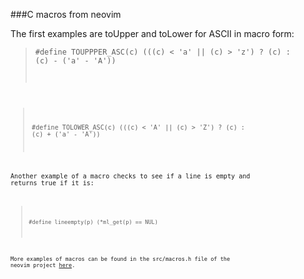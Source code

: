 ###C macros from neovim

The first examples are toUpper and toLower for ASCII in macro form:

> <code>#define TOUPPPER_ASC(c) (((c) < 'a' || (c) > 'z') ? (c) : (c) - ('a' - 'A'))

> <code>#define TOLOWER_ASC(c) (((c) < 'A' || (c) > 'Z') ? (c) : (c) + ('a' - 'A'))

Another example of a macro checks to see if a line is empty and returns true if
it is:
> <code>#define lineempty(p) (*ml_get(p) == NUL)

More examples of macros can be found in the src/macros.h file of the neovim 
project [here](https://github.com/neovim/neovim?utm_source=explore-newsletter&utm_medium=email&utm_term=daily&utm_campaign=explore-email).
